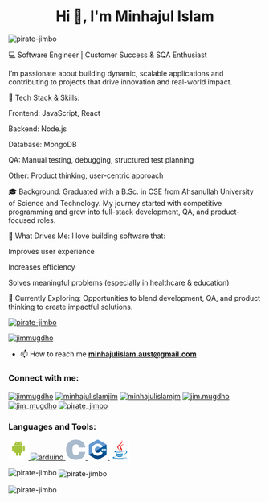 <h1 align="center">Hi 👋, I'm Minhajul Islam</h1>

<p align="left"> <img src="https://komarev.com/ghpvc/?username=pirate-jimbo&label=Profile%20views&color=0e75b6&style=flat" alt="pirate-jimbo" /> </p>
💻 Software Engineer | Customer Success & SQA Enthusiast

I’m passionate about building dynamic, scalable applications and contributing to projects that drive innovation and real-world impact.

🔧 Tech Stack & Skills:

Frontend: JavaScript, React

Backend: Node.js

Database: MongoDB

QA: Manual testing, debugging, structured test planning

Other: Product thinking, user-centric approach

🎓 Background:
Graduated with a B.Sc. in CSE from Ahsanullah University of Science and Technology.
My journey started with competitive programming and grew into full-stack development, QA, and product-focused roles.

🚀 What Drives Me:
I love building software that:

Improves user experience

Increases efficiency

Solves meaningful problems (especially in healthcare & education)

🌱 Currently Exploring:
Opportunities to blend development, QA, and product thinking to create impactful solutions.

<p align="left"> <a href="https://github.com/ryo-ma/github-profile-trophy"><img src="https://github-profile-trophy.vercel.app/?username=pirate-jimbo" alt="pirate-jimbo" /></a> </p>

<p align="left"> <a href="https://twitter.com/jimmugdho" target="blank"><img src="https://img.shields.io/twitter/follow/jimmugdho?logo=twitter&style=for-the-badge" alt="jimmugdho" /></a> </p>

<!-- - 🔭 I’m currently working on [Aust Mars Rover](https://www.linkedin.com/in/aust-mars-rover/) -->
<!-- <p>I’m Minhajul Islam, a passionate Software Engineer with experience in Customer Success and Software Quality Assurance. I thrive on building dynamic, scalable applications and contributing to projects that drive innovation and real-world impact.

With a strong foundation in full-stack web development, my technical toolkit includes JavaScript, React, Node.js, and MongoDB. I’m also skilled in manual testing, debugging, and ensuring software quality through structured testing processes and user-centric thinking.

My journey began with a degree in Computer Science and Engineering from Ahsanullah University of Science and Technology, and I’ve been continuously evolving ever since. From competitive programming days to real-world experience in QA and product-focused roles, I’m committed to learning, growing, and solving meaningful problems.

I'm especially passionate about building software that improves user experience, drives efficiency, and makes a difference—particularly in industries like healthcare and education. I’m currently exploring new opportunities where I can blend my development skills, QA mindset, and product-thinking to contribute to impactful teams.

Let’s connect and explore how we can collaborate, share insights, or build something great together!</p> -->

- 📫 How to reach me **minhajulislam.aust@gmail.com**

<h3 align="left">Connect with me:</h3>
<p align="left">
<a href="https://twitter.com/jimmugdho" target="blank"><img align="center" src="https://cdn.jsdelivr.net/npm/simple-icons@3.0.1/icons/twitter.svg" alt="jimmugdho" height="30" width="40" /></a>
<a href="https://linkedin.com/in/minhajulislamjim" target="blank"><img align="center" src="https://cdn.jsdelivr.net/npm/simple-icons@3.0.1/icons/linkedin.svg" alt="minhajulislamjim" height="30" width="40" /></a>
<a href="https://kaggle.com/minhajulislamjm" target="blank"><img align="center" src="https://cdn.jsdelivr.net/npm/simple-icons@3.0.1/icons/kaggle.svg" alt="minhajulislamjm" height="30" width="40" /></a>
<a href="https://fb.com/jim.mugdho" target="blank"><img align="center" src="https://cdn.jsdelivr.net/npm/simple-icons@3.0.1/icons/facebook.svg" alt="jim.mugdho" height="30" width="40" /></a>
<a href="https://instagram.com/jim_mugdho" target="blank"><img align="center" src="https://cdn.jsdelivr.net/npm/simple-icons@3.0.1/icons/instagram.svg" alt="jim_mugdho" height="30" width="40" /></a>
<a href="https://www.hackerrank.com/pirate_jimbo" target="blank"><img align="center" src="https://cdn.jsdelivr.net/npm/simple-icons@3.0.1/icons/hackerrank.svg" alt="pirate_jimbo" height="30" width="40" /></a>
</p>

<h3 align="left">Languages and Tools:</h3>
<p align="left"> <a href="https://developer.android.com" target="_blank"> <img src="https://raw.githubusercontent.com/devicons/devicon/master/icons/android/android-original-wordmark.svg" alt="android" width="40" height="40"/> </a> <a href="https://www.arduino.cc/" target="_blank"> <img src="https://cdn.worldvectorlogo.com/logos/arduino-1.svg" alt="arduino" width="40" height="40"/> </a> <a href="https://www.cprogramming.com/" target="_blank"> <img src="https://raw.githubusercontent.com/devicons/devicon/master/icons/c/c-original.svg" alt="c" width="40" height="40"/> </a> <a href="https://www.w3schools.com/cpp/" target="_blank"> <img src="https://raw.githubusercontent.com/devicons/devicon/master/icons/cplusplus/cplusplus-original.svg" alt="cplusplus" width="40" height="40"/> </a> <a href="https://www.java.com" target="_blank"> <img src="https://raw.githubusercontent.com/devicons/devicon/master/icons/java/java-original.svg" alt="java" width="40" height="40"/> </a> </p>

<p><img align="left" src="https://github-readme-stats.vercel.app/api/top-langs?username=pirate-jimbo&show_icons=true&locale=en&layout=compact" alt="pirate-jimbo" /></p>

<p>&nbsp;<img align="center" src="https://github-readme-stats.vercel.app/api?username=pirate-jimbo&show_icons=true&locale=en" alt="pirate-jimbo" /></p>

<p><img align="center" src="https://github-readme-streak-stats.herokuapp.com/?user=pirate-jimbo&" alt="pirate-jimbo" /></p>

